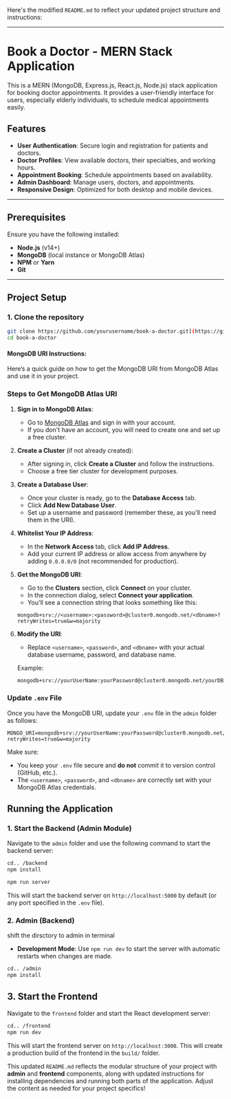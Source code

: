 Here's the modified `README.md` to reflect your updated project structure and instructions:

---

# Book a Doctor - MERN Stack Application

This is a MERN (MongoDB, Express.js, React.js, Node.js) stack application for booking doctor appointments. It provides a user-friendly interface for users, especially elderly individuals, to schedule medical appointments easily.

## Features

- **User Authentication**: Secure login and registration for patients and doctors.
- **Doctor Profiles**: View available doctors, their specialties, and working hours.
- **Appointment Booking**: Schedule appointments based on availability.
- **Admin Dashboard**: Manage users, doctors, and appointments.
- **Responsive Design**: Optimized for both desktop and mobile devices.

---

## Prerequisites

Ensure you have the following installed:

- **Node.js** (v14+)
- **MongoDB** (local instance or MongoDB Atlas)
- **NPM** or **Yarn**
- **Git**

---

## Project Setup

### 1. Clone the repository

```bash
git clone https://github.com/yourusername/book-a-doctor.git](https://github.com/nithisha3009/MongoDB_MERNstack.git
cd book-a-doctor
```
#### MongoDB URI Instructions:

Here’s a quick guide on how to get the MongoDB URI from MongoDB Atlas and use it in your project.

### Steps to Get MongoDB Atlas URI

1. **Sign in to MongoDB Atlas**:
   - Go to [MongoDB Atlas](https://www.mongodb.com/cloud/atlas) and sign in with your account.
   - If you don't have an account, you will need to create one and set up a free cluster.

2. **Create a Cluster** (if not already created):
   - After signing in, click **Create a Cluster** and follow the instructions.
   - Choose a free tier cluster for development purposes.

3. **Create a Database User**:
   - Once your cluster is ready, go to the **Database Access** tab.
   - Click **Add New Database User**.
   - Set up a username and password (remember these, as you'll need them in the URI).

4. **Whitelist Your IP Address**:
   - In the **Network Access** tab, click **Add IP Address**.
   - Add your current IP address or allow access from anywhere by adding `0.0.0.0/0` (not recommended for production).

5. **Get the MongoDB URI**:
   - Go to the **Clusters** section, click **Connect** on your cluster.
   - In the connection dialog, select **Connect your application**.
   - You'll see a connection string that looks something like this:

   ```
   mongodb+srv://<username>:<password>@cluster0.mongodb.net/<dbname>?retryWrites=true&w=majority
   ```

6. **Modify the URI**:
   - Replace `<username>`, `<password>`, and `<dbname>` with your actual database username, password, and database name.

   Example:

   ```bash
   mongodb+srv://yourUserName:yourPassword@cluster0.mongodb.net/yourDBName?retryWrites=true&w=majority
   ```

### Update `.env` File

Once you have the MongoDB URI, update your `.env` file in the `admin` folder as follows:

```env
MONGO_URI=mongodb+srv://yourUserName:yourPassword@cluster0.mongodb.net/yourDBName?retryWrites=true&w=majority
```

Make sure:

- You keep your `.env` file secure and **do not** commit it to version control (GitHub, etc.).
- The `<username>`, `<password>`, and `<dbname>` are correctly set with your MongoDB Atlas credentials.

## Running the Application

### 1. Start the Backend (Admin Module)

Navigate to the `admin` folder and use the following command to start the backend server:

```bash
cd.. /backend
npm install
```
```bash
npm run server
```
This will start the backend server on `http://localhost:5000` by default (or any port specified in the `.env` file).


### 2. Admin (Backend)
shift the dirsctory to admin in terminal

- **Development Mode**: Use `npm run dev` to start the server with automatic restarts when changes are made.

```bash
cd.. /admin
npm install
```

## 3. Start the Frontend

Navigate to the `frontend` folder and start the React development server:

```bash
cd.. /frontend
npm run dev
```

This will start the frontend server on `http://localhost:3000`.
This will create a production build of the frontend in the `build/` folder.


This updated `README.md` reflects the modular structure of your project with **admin** and **frontend** components, along with updated instructions for installing dependencies and running both parts of the application. Adjust the content as needed for your project specifics!
